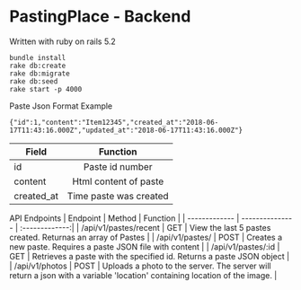 # PastingPlace - Backend

Written with ruby on rails 5.2

```
bundle install
rake db:create
rake db:migrate
rake db:seed
rake start -p 4000
```

Paste Json Format Example
```
{"id":1,"content":"Item12345","created_at":"2018-06-17T11:43:16.000Z","updated_at":"2018-06-17T11:43:16.000Z"}
```
| Field        | Function           | 
| ------------- |:-------------:|
| id      | Paste id number |
| content     | Html content of paste      | 
| created_at | Time paste was created      | 

API Endpoints 
| Endpoint     | Method |  Function           | 
| ------------- | --------------- | :-------------:|
| /api/v1/pastes/recent | GET | View the last 5 pastes created. Returnas an array of Pastes |
| /api/v1/pastes/ | POST | Creates a new paste. Requires a paste JSON file with content |
| /api/v1/pastes/:id | GET | Retrieves a paste with the specified id. Returns a paste JSON object |
| /api/v1/photos | POST | Uploads a photo to the server. The server will return a json with a variable 'location' containing location of the image.  |